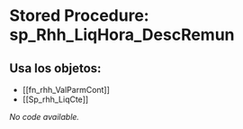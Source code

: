 # Stored Procedure: sp_Rhh_LiqHora_DescRemun

## Usa los objetos:
- [[fn_rhh_ValParmCont]]
- [[Sp_rhh_LiqCte]]

*No code available.*
